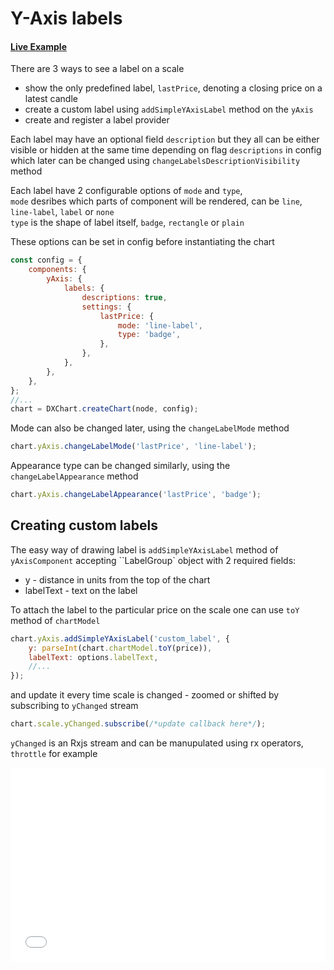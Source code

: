 # Y-Axis labels

#### <!--CSB_LINK-->[Live Example](https://codesandbox.io/s/gg9prx)<!--/CSB_LINK-->

There are 3 ways to see a label on a scale

-   show the only predefined label, `lastPrice`, denoting a closing price on a latest candle
-   create a custom label using `addSimpleYAxisLabel` method on the `yAxis`
-   create and register a label provider

Each label may have an optional field `description` but they all can be either visible or hidden at the same time depending on flag `descriptions` in config
which later can be changed using `changeLabelsDescriptionVisibility` method

Each label have 2 configurable options of `mode` and `type`,  
`mode` desribes which parts of component will be rendered, can be `line`, `line-label`, `label` or `none`  
`type` is the shape of label itself, `badge`, `rectangle` or `plain`

These options can be set in config before instantiating the chart

```js
const config = {
	components: {
		yAxis: {
			labels: {
				descriptions: true,
				settings: {
					lastPrice: {
						mode: 'line-label',
						type: 'badge',
					},
				},
			},
		},
	},
};
//...
chart = DXChart.createChart(node, config);
```

Mode can also be changed later, using the `changeLabelMode` method

```js
chart.yAxis.changeLabelMode('lastPrice', 'line-label');
```

Appearance type can be changed similarly, using the `changeLabelAppearance` method

```js
chart.yAxis.changeLabelAppearance('lastPrice', 'badge');
```

## Creating custom labels

The easy way of drawing label is `addSimpleYAxisLabel` method of `yAxisComponent`
accepting ``LabelGroup` object with 2 required fields:

-   y - distance in units from the top of the chart
-   labelText - text on the label

To attach the label to the particular price on the scale one can use `toY` method of `chartModel`

```js
chart.yAxis.addSimpleYAxisLabel('custom_label', {
	y: parseInt(chart.chartModel.toY(price)),
	labelText: options.labelText,
	//...
});
```

and update it every time scale is changed - zoomed or shifted by subscribing to `yChanged` stream

```js
chart.scale.yChanged.subscribe(/*update callback here*/);
```

`yChanged` is an Rxjs stream and can be manupulated using rx operators, `throttle` for example

<iframe src="./index.html" style="width:100%; border:none; height: 310px" title="DXCharts Lite Custom label"></iframe>